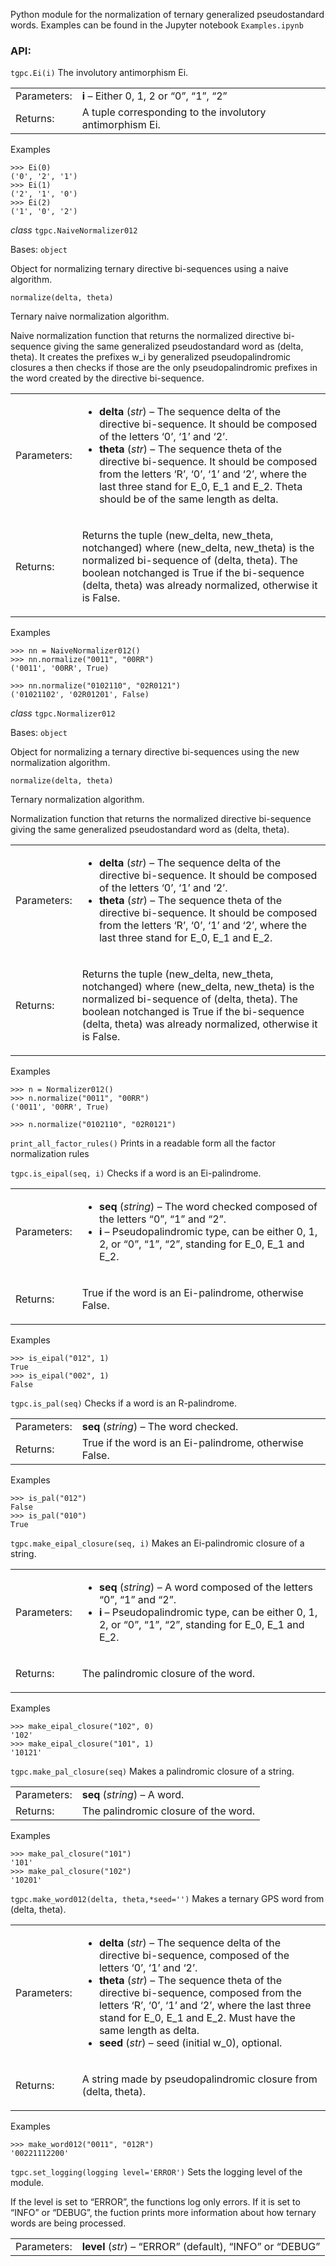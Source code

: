 Python module for the normalization of ternary generalized
pseudostandard words. Examples can be found in the Jupyter notebook
`Examples.ipynb`

### API:

`tgpc.Ei(i)`
  The involutory antimorphism Ei.

<table>
<tbody>
<tr class="odd">
<td>Parameters:</td>
<td><strong>i</strong> – Either 0, 1, 2 or “0”, “1”, “2”</td>
</tr>
<tr class="even">
<td>Returns:</td>
<td>A tuple corresponding to the involutory antimorphism Ei.</td>
</tr>
</tbody>
</table>

Examples

    >>> Ei(0)
    ('0', '2', '1')
    >>> Ei(1)
    ('2', '1', '0')
    >>> Ei(2)
    ('1', '0', '2')

*class*
`tgpc.NaiveNormalizer012`

Bases: `object`

Object for normalizing ternary directive bi-sequences using a naive
algorithm.

`normalize(delta, theta)`

Ternary naive normalization algorithm.

Naive normalization function that returns the normalized directive
bi-sequence giving the same generalized pseudostandard word as (delta,
theta). It creates the prefixes w\_i by generalized pseudopalindromic
closures a then checks if those are the only pseudopalindromic prefixes
in the word created by the directive bi-sequence.

<table>
<tbody>
<tr class="odd">
<td>Parameters:</td>
<td><ul>
<li><strong>delta</strong> (<em>str</em>) – The sequence delta of the directive bi-sequence. It should be composed of the letters ‘0’, ‘1’ and ‘2’.</li>
<li><strong>theta</strong> (<em>str</em>) – The sequence theta of the directive bi-sequence. It should be composed from the letters ‘R’, ‘0’, ‘1’ and ‘2’, where the last three stand for E_0, E_1 and E_2. Theta should be of the same length as delta.</li>
</ul></td>
</tr>
<tr class="even">
<td>Returns:</td>
<td><p>Returns the tuple (new_delta, new_theta, notchanged) where (new_delta, new_theta) is the normalized bi-sequence of (delta, theta). The boolean notchanged is True if the bi-sequence (delta, theta) was already normalized, otherwise it is False.</p></td>
</tr>
</tbody>
</table>

Examples

    >>> nn = NaiveNormalizer012()
    >>> nn.normalize("0011", "00RR")
    ('0011', '00RR', True)

    >>> nn.normalize("0102110", "02R0121")
    ('01021102', '02R01201', False)
    
 
*class*
`tgpc.Normalizer012`

Bases: `object`

Object for normalizing a ternary directive bi-sequences using the new
normalization algorithm.

`normalize(delta, theta)`

Ternary normalization algorithm.

Normalization function that returns the normalized directive bi-sequence
giving the same generalized pseudostandard word as (delta, theta).

<table>
<tbody>
<tr class="odd">
<td>Parameters:</td>
<td><ul>
<li><strong>delta</strong> (<em>str</em>) – The sequence delta of the directive bi-sequence. It should be composed of the letters ‘0’, ‘1’ and ‘2’.</li>
<li><strong>theta</strong> (<em>str</em>) – The sequence theta of the directive bi-sequence. It should be composed from the letters ‘R’, ‘0’, ‘1’ and ‘2’, where the last three stand for E_0, E_1 and E_2.</li>
</ul></td>
</tr>
<tr class="even">
<td>Returns:</td>
<td><p>Returns the tuple (new_delta, new_theta, notchanged) where (new_delta, new_theta) is the normalized bi-sequence of (delta, theta). The boolean notchanged is True if the bi-sequence (delta, theta) was already normalized, otherwise it is False.</p></td>
</tr>
</tbody>
</table>

Examples

    >>> n = Normalizer012()
    >>> n.normalize("0011", "00RR")
    ('0011', '00RR', True)

    >>> n.normalize("0102110", "02R0121")
    
 `print_all_factor_rules()`
Prints in a readable form all the factor normalization rules

`tgpc.is_eipal(seq, i)`
Checks if a word is an Ei-palindrome.

<table>
<tbody>
<tr class="odd">
<td>Parameters:</td>
<td><ul>
<li><strong>seq</strong> (<em>string</em>) – The word checked composed of the letters “0”, “1” and “2”.</li>
<li><strong>i</strong> – Pseudopalindromic type, can be either 0, 1, 2, or “0”, “1”, “2”, standing for E_0, E_1 and E_2.</li>
</ul></td>
</tr>
<tr class="even">
<td>Returns:</td>
<td><p>True if the word is an Ei-palindrome, otherwise False.</p></td>
</tr>
</tbody>
</table>

Examples

    >>> is_eipal("012", 1)
    True
    >>> is_eipal("002", 1)
    False
    
`tgpc.is_pal(seq)`
Checks if a word is an R-palindrome.

<table>
<tbody>
<tr class="odd">
<td>Parameters:</td>
<td><strong>seq</strong> (<em>string</em>) – The word checked.</td>
</tr>
<tr class="even">
<td>Returns:</td>
<td>True if the word is an Ei-palindrome, otherwise False.</td>
</tr>
</tbody>
</table>

Examples

    >>> is_pal("012")
    False
    >>> is_pal("010")
    True
    
`tgpc.make_eipal_closure(seq, i)`
Makes an Ei-palindromic closure of a string.

<table>
<tbody>
<tr class="odd">
<td>Parameters:</td>
<td><ul>
<li><strong>seq</strong> (<em>string</em>) – A word composed of the letters “0”, “1” and “2”.</li>
<li><strong>i</strong> – Pseudopalindromic type, can be either 0, 1, 2, or “0”, “1”, “2”, standing for E_0, E_1 and E_2.</li>
</ul></td>
</tr>
<tr class="even">
<td>Returns:</td>
<td><p>The palindromic closure of the word.</p></td>
</tr>
</tbody>
</table>

Examples

    >>> make_eipal_closure("102", 0)
    '102'
    >>> make_eipal_closure("101", 1)
    '10121'

`tgpc.make_pal_closure(seq)`
Makes a palindromic closure of a string.

<table>
<tbody>
<tr class="odd">
<td>Parameters:</td>
<td><strong>seq</strong> (<em>string</em>) – A word.</td>
</tr>
<tr class="even">
<td>Returns:</td>
<td>The palindromic closure of the word.</td>
</tr>
</tbody>
</table>

Examples

    >>> make_pal_closure("101")
    '101'
    >>> make_pal_closure("102")
    '10201'
    
`tgpc.make_word012(delta, theta,*seed='')`
Makes a ternary GPS word from (delta, theta).

<table>
<tbody>
<tr class="odd">
<td>Parameters:</td>
<td><ul>
<li><strong>delta</strong> (<em>str</em>) – The sequence delta of the directive bi-sequence, composed of the letters ‘0’, ‘1’ and ‘2’.</li>
<li><strong>theta</strong> (<em>str</em>) – The sequence theta of the directive bi-sequence, composed from the letters ‘R’, ‘0’, ‘1’ and ‘2’, where the last three stand for E_0, E_1 and E_2. Must have the same length as delta.</li>
<li><strong>seed</strong> (<em>str</em>) – seed (initial w_0), optional.</li>
</ul></td>
</tr>
<tr class="even">
<td>Returns:</td>
<td><p>A string made by pseudopalindromic closure from (delta, theta).</p></td>
</tr>
</tbody>
</table>

Examples

    >>> make_word012("0011", "012R")
    '00221112200'

`tgpc.set_logging(logging level='ERROR')`
Sets the logging level of the module.

If the level is set to “ERROR”, the functions log only errors. If it is
set to “INFO” or “DEBUG”, the fuction prints more information about how
ternary words are being processed.

<table>
<tbody>
<tr class="odd">
<td>Parameters:</td>
<td><strong>level</strong> (<em>str</em>) – “ERROR” (default), “INFO” or “DEBUG”</td>
</tr>
</tbody>
</table>
